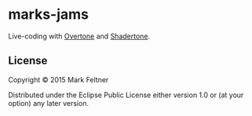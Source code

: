 # marks-jams

Live-coding with [Overtone](http://overtone.github.io/) and [Shadertone](https://github.com/overtone/shadertone).

## License

Copyright © 2015 Mark Feltner

Distributed under the Eclipse Public License either version 1.0 or (at
your option) any later version.
